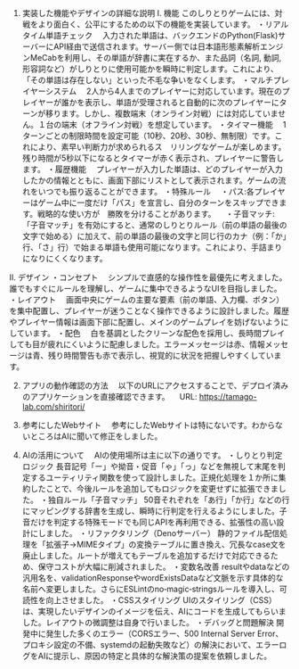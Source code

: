 1. 実装した機能やデザインの詳細な説明
I. 機能
このしりとりゲームには、対戦をより面白く、公平にするための以下の機能を実装しています。
・リアルタイム単語チェック
　入力された単語は、バックエンドのPython(Flask)サーバーにAPI経由で送信されます。サーバー側では日本語形態素解析エンジンMeCabを利用し、その単語が辞書に実在するか、また品詞（名詞, 動詞, 形容詞など）がしりとりに使用可能かを瞬時に判定します。これにより、「その単語は存在しない」といった不毛な争いをなくします。
・マルチプレイヤーシステム
　2人から4人までのプレイヤーに対応しています。現在のプレイヤーが誰かを表示し、単語が受理されると自動的に次のプレイヤーにターンが移ります。しかし、複数端末（オンライン対戦）には対応していません。１台の端末（オフライン対戦）を想定しています。
・タイマー機能
　1ターンごとの制限時間を設定可能（10秒、20秒、30秒、無制限）です。これにより、素早い判断力が求められるス　リリングなゲームが楽しめます。残り時間が5秒以下になるとタイマーが赤く表示され、プレイヤーに警告します。
・履歴機能
　プレイヤーが入力した単語は、どのプレイヤーが入力したかの情報とともに、画面下部にリストとして表示されます。ゲームの流れをいつでも振り返ることができます。
・特殊ルール
　・パス:各プレイヤーはゲーム中に一度だけ「パス」を宣言し、自分のターンをスキップできます。戦略的な使い方が　勝敗を分けることがあります。
　・子音マッチ:「子音マッチ」を有効にすると、通常のしりとりルール（前の単語の最後の文字で始める）に加えて、前の単語の最後の文字と同じ行のカナ（例：「か」行、「さ」行）で始まる単語も使用可能になります。これにより、手詰まりになりにくくなります。

II. デザイン
・コンセプト
　シンプルで直感的な操作性を最優先に考えました。誰でもすぐにルールを理解し、ゲームに集中できるようなUIを目指しました。
・レイアウト
　画面中央にゲームの主要な要素（前の単語、入力欄、ボタン）を集中配置し、プレイヤーが迷うことなく操作できるように設計しました。履歴やプレイヤー情報は画面下部に配置し、メインのゲームプレイを妨げないようにしています。
・配色
　白を基調としたクリーンな配色を採用し、長時間プレイしても目が疲れにくいように配慮しました。エラーメッセージは赤、情報メッセージは青、残り時間警告も赤で表示し、視覚的に状況を把握しやすくしています。

2. アプリの動作確認の方法
　以下のURLにアクセスすることで、デプロイ済みのアプリケーションを直接確認できます。
　URL: https://tamago-lab.com/shiritori/

3. 参考にしたWebサイト
　参考にしたWebサイトは特にないです。わからないところはAIに聞いて修正をしました。

4. AIの活用について
　AIの使用場所は主に以下の通りです。
・しりとり判定ロジック
長音記号「ー」や拗音・促音「ゃ」「っ」などを無視して末尾を判定するユーティリティ関数を使って設計しました。正規化処理を１か所に集約したことで、今後ルールを追加してもロジックを変更せずに拡張できました。
・独自ルール「子音マッチ」
50音それぞれを「あ行」「か行」などの行にマッピングする辞書を生成し、瞬時に行判定を行えるようにしました。子音だけを判定する特殊モードでも同じAPIを再利用できる、拡張性の高い設計にしました。
・リファクタリング（Denoサーバー）
静的ファイル配信処理を「拡張子→MIMEタイプ」の変換テーブルに置き換え、冗長なcase文を廃止しました。ルートが増えてもテーブルを追加するだけで対応できるため、保守コストが大幅に削減されました。
・変数名改善
resultやdataなどの汎用名を、validationResponseやwordExistsDataなど文脈を示す具体的な名前へ変更しました。さらにESLintのno‑magic‑stringsルールを導入し、可読性を向上させました。
・CSSスタイリング
UIのスタイリング（CSS）は、実現したいデザインのイメージを伝え、AIにコードを生成してもらいました。レイアウトの微調整は自身で行いました。
・デバッグと問題解決
開発中に発生した多くのエラー（CORSエラー、500 Internal Server Error、プロキシ設定の不備、systemdの起動失敗など）の解決において、エラーログをAIに提示し、原因の特定と具体的な解決策の提案を依頼しました。
